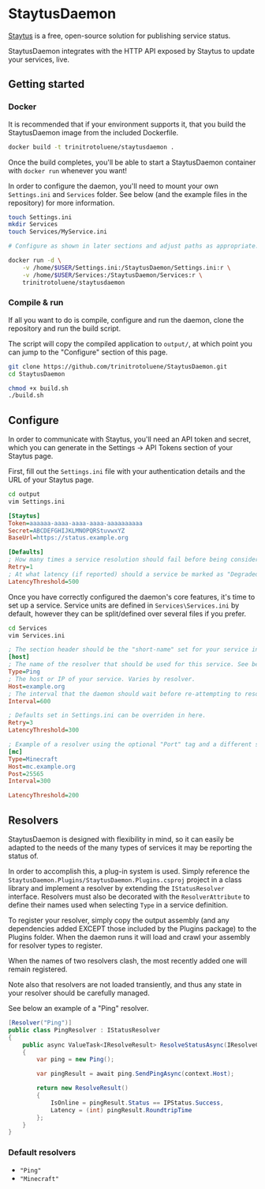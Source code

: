 # StaytusDaemon
[Staytus](https://github.com/adamcooke/staytus) is a free, open-source solution for publishing service status. 

StaytusDaemon integrates with the HTTP API exposed by Staytus to update your services, live.

## Getting started

### Docker

It is recommended that if your environment supports it, that you build the StaytusDaemon image from the included Dockerfile.

```bash
docker build -t trinitrotoluene/staytusdaemon .
```

Once the build completes, you'll be able to start a StaytusDaemon container with `docker run` whenever you want!

In order to configure the daemon, you'll need to mount your own `Settings.ini` and `Services` folder. See below (and the example files in the repository) for more information.

```bash
touch Settings.ini
mkdir Services
touch Services/MyService.ini

# Configure as shown in later sections and adjust paths as appropriate.

docker run -d \
    -v /home/$USER/Settings.ini:/StaytusDaemon/Settings.ini:r \
    -v /home/$USER/Services:/StaytusDaemon/Services:r \
    trinitrotoluene/staytusdaemon
```

### Compile & run

If all you want to do is compile, configure and run the daemon, clone the repository and run the build script.

The script will copy the compiled application to `output/`, at which point you can jump to the "Configure" section of this page.

```bash
git clone https://github.com/trinitrotoluene/StaytusDaemon.git
cd StaytusDaemon

chmod +x build.sh
./build.sh
```

## Configure

In order to communicate with Staytus, you'll need an API token and secret, which you can generate in the Settings -> API Tokens section of your Staytus page.

First, fill out the `Settings.ini` file with your authentication details and the URL of your Staytus page. 

```bash
cd output
vim Settings.ini
```

```ini
[Staytus]
Token=aaaaaa-aaaa-aaaa-aaaa-aaaaaaaaaa
Secret=ABCDEFGHIJKLMNOPQRStuvwxYZ
BaseUrl=https://status.example.org

[Defaults]
; How many times a service resolution should fail before being considered offline
Retry=1
; At what latency (if reported) should a service be marked as "Degraded Service"
LatencyThreshold=500
```

Once you have correctly configured the daemon's core features, it's time to set up a service. Service units are defined in `Services\Services.ini` by default, however they can be split/defined over several files if you prefer.

```bash
cd Services
vim Services.ini
```

```ini
; The section header should be the "short-name" set for your service in Staytus.
[host]
; The name of the resolver that should be used for this service. See below for a list of those available by default.
Type=Ping
; The host or IP of your service. Varies by resolver.
Host=example.org
; The interval that the daemon should wait before re-attempting to resolve the status of a service.
Interval=600

; Defaults set in Settings.ini can be overriden in here.
Retry=3
LatencyThreshold=300

; Example of a resolver using the optional "Port" tag and a different service type.
[mc]
Type=Minecraft
Host=mc.example.org
Post=25565
Interval=300

LatencyThreshold=200
```

## Resolvers

StaytusDaemon is designed with flexibility in mind, so it can easily be adapted to the needs of the many types of services it may be reporting the status of.

In order to accomplish this, a plug-in system is used. Simply reference the `StaytusDaemon.Plugins/StaytusDaemon.Plugins.csproj` project in a class library and implement a resolver by extending the `IStatusResolver` interface. Resolvers must also be decorated with the `ResolverAttribute` to define their names used when selecting `Type` in a service definition.

To register your resolver, simply copy the output assembly (and any dependencies added EXCEPT those included by the Plugins package) to the Plugins folder. When the daemon runs it will load and crawl your assembly for resolver types to register.

When the names of two resolvers clash, the most recently added one will remain registered.

Note also that resolvers are not loaded transiently, and thus any state in your resolver should be carefully managed.

See below an example of a "Ping" resolver.
```c#
[Resolver("Ping")]
public class PingResolver : IStatusResolver
{
    public async ValueTask<IResolveResult> ResolveStatusAsync(IResolveContext context)
    {
        var ping = new Ping();

        var pingResult = await ping.SendPingAsync(context.Host);

        return new ResolveResult()
        {
            IsOnline = pingResult.Status == IPStatus.Success,
            Latency = (int) pingResult.RoundtripTime
        };
    }
}
```

### Default resolvers
- `"Ping"`
- `"Minecraft"`
